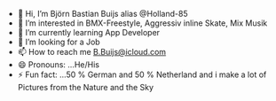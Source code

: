 - 👋 Hi, I’m Björn Bastian Buijs alias @Holland-85
- 👀 I’m interested in BMX-Freestyle, Aggressiv inline Skate, Mix Musik
- 🌱 I’m currently learning App Developer 
- 💞️ I’m looking for a Job
- 📫 How to reach me B.Buijs@icloud.com
- 😄 Pronouns: ...He/His
- ⚡ Fun fact: ...50 % German and 50 % Netherland and i make a lot of Pictures from the Nature and the Sky 

<!---
Holland-85/Holland-85 is a ✨ special ✨ repository because its `README.md` (this file) appears on your GitHub profile.
You can click the Preview link to take a look at your changes.
--->
